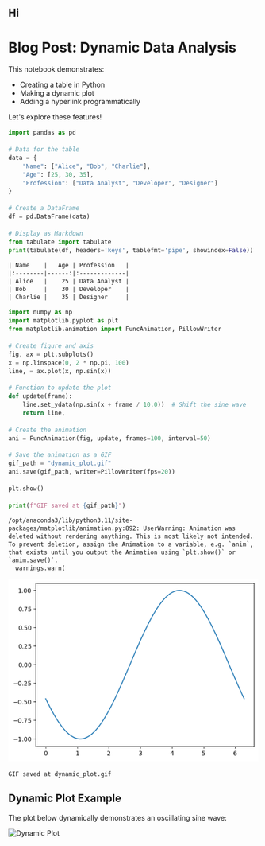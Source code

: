 ## Hi

# Blog Post: Dynamic Data Analysis

This notebook demonstrates:
- Creating a table in Python
- Making a dynamic plot
- Adding a hyperlink programmatically

Let's explore these features!



```python
import pandas as pd

# Data for the table
data = {
    "Name": ["Alice", "Bob", "Charlie"],
    "Age": [25, 30, 35],
    "Profession": ["Data Analyst", "Developer", "Designer"]
}

# Create a DataFrame
df = pd.DataFrame(data)

# Display as Markdown
from tabulate import tabulate
print(tabulate(df, headers='keys', tablefmt='pipe', showindex=False))
```

    | Name    |   Age | Profession   |
    |:--------|------:|:-------------|
    | Alice   |    25 | Data Analyst |
    | Bob     |    30 | Developer    |
    | Charlie |    35 | Designer     |



```python
import numpy as np
import matplotlib.pyplot as plt
from matplotlib.animation import FuncAnimation, PillowWriter

# Create figure and axis
fig, ax = plt.subplots()
x = np.linspace(0, 2 * np.pi, 100)
line, = ax.plot(x, np.sin(x))

# Function to update the plot
def update(frame):
    line.set_ydata(np.sin(x + frame / 10.0))  # Shift the sine wave
    return line,

# Create the animation
ani = FuncAnimation(fig, update, frames=100, interval=50)

# Save the animation as a GIF
gif_path = "dynamic_plot.gif"
ani.save(gif_path, writer=PillowWriter(fps=20))

plt.show()

print(f"GIF saved at {gif_path}")
```

    /opt/anaconda3/lib/python3.11/site-packages/matplotlib/animation.py:892: UserWarning: Animation was deleted without rendering anything. This is most likely not intended. To prevent deletion, assign the Animation to a variable, e.g. `anim`, that exists until you output the Animation using `plt.show()` or `anim.save()`.
      warnings.warn(



    
![png](output_3_1.png)
    


    GIF saved at dynamic_plot.gif


## Dynamic Plot Example

The plot below dynamically demonstrates an oscillating sine wave:

![Dynamic Plot](dynamic_plot.gif)
